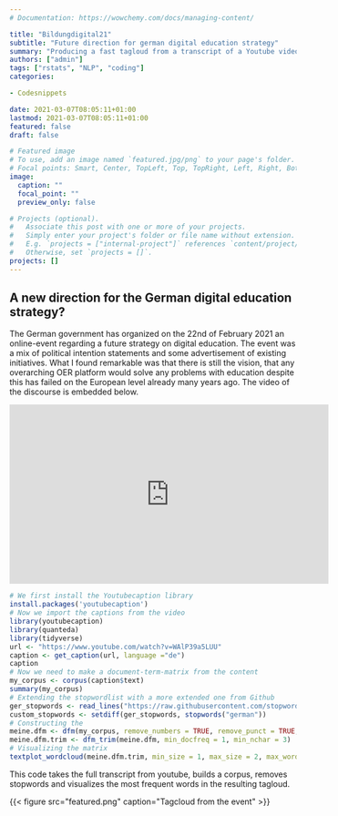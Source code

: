 ```yaml
---
# Documentation: https://wowchemy.com/docs/managing-content/

title: "Bildungdigital21"
subtitle: "Future direction for german digital education strategy"
summary: "Producing a fast tagloud from a transcript of a Youtube video"
authors: ["admin"]
tags: ["rstats", "NLP", "coding"]
categories: 

- Codesnippets

date: 2021-03-07T08:05:11+01:00
lastmod: 2021-03-07T08:05:11+01:00
featured: false
draft: false

# Featured image
# To use, add an image named `featured.jpg/png` to your page's folder.
# Focal points: Smart, Center, TopLeft, Top, TopRight, Left, Right, BottomLeft, Bottom, BottomRight.
image:
  caption: ""
  focal_point: ""
  preview_only: false

# Projects (optional).
#   Associate this post with one or more of your projects.
#   Simply enter your project's folder or file name without extension.
#   E.g. `projects = ["internal-project"]` references `content/project/deep-learning/index.md`.
#   Otherwise, set `projects = []`.
projects: []
---
```


## A new direction for the German digital education strategy?

The German government has organized on the 22nd of February 2021 an online-event regarding a future strategy on digital education. The event was a mix of political intention statements and some advertisement of existing initiatives. What I found remarkable was that there is still the vision, that any overarching OER platform would solve any problems with education despite this has failed on the European level already many years ago. The video of the discourse is embedded below.

<iframe width="560" height="315" src="https://www.youtube.com/embed/WAlP39a5LUU" frameborder="0" allow="accelerometer; autoplay; clipboard-write; encrypted-media; gyroscope; picture-in-picture" allowfullscreen></iframe>



```R
# We first install the Youtubecaption library
install.packages('youtubecaption')
# Now we import the captions from the video
library(youtubecaption)
library(quanteda)
library(tidyverse)
url <- "https://www.youtube.com/watch?v=WAlP39a5LUU"
caption <- get_caption(url, language ="de")
caption
# Now we need to make a document-term-matrix from the content 
my_corpus <- corpus(caption$text)
summary(my_corpus)
# Extending the stopwordlist with a more extended one from Github
ger_stopwords <- read_lines("https://raw.githubusercontent.com/stopwords-iso/stopwords-de/master/stopwords-de.txt")
custom_stopwords <- setdiff(ger_stopwords, stopwords("german"))
# Constructing the 
meine.dfm <- dfm(my_corpus, remove_numbers = TRUE, remove_punct = TRUE, remove = c(stopwords("german"), custom_stopwords))
meine.dfm.trim <- dfm_trim(meine.dfm, min_docfreq = 1, min_nchar = 3)
# Visualizing the matrix
textplot_wordcloud(meine.dfm.trim, min_size = 1, max_size = 2, max_words = 100)
```
This code takes the full transcript from youtube, builds a corpus, removes stopwords and visualizes the most frequent words in the resulting tagloud.

{{< figure src="featured.png" caption="Tagcloud from the event" >}}